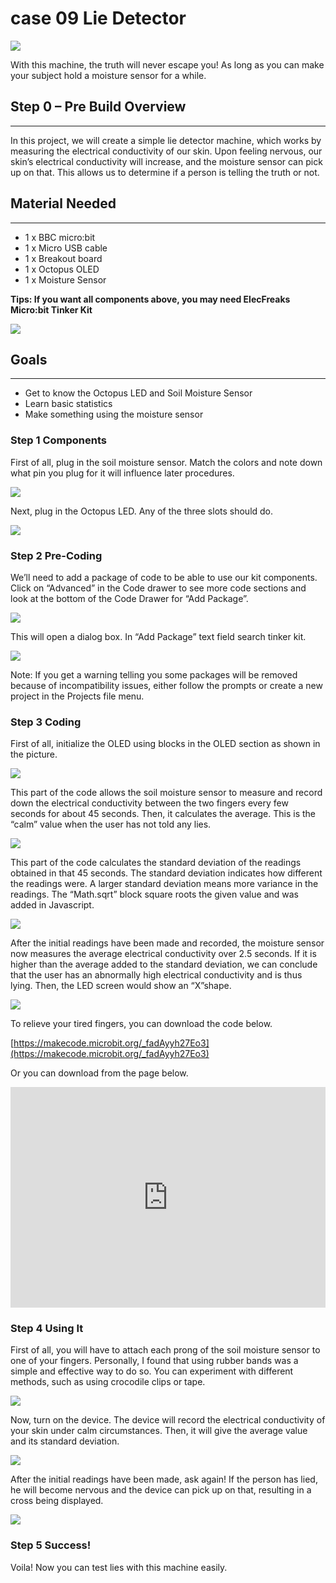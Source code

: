 # case 09 Lie Detector 

![](./images/2Pcz8rt.jpg)  

With this machine, the truth will never escape you! As long as you can make your subject hold a moisture sensor for a while.       

## Step 0 – Pre Build Overview    
---  

In this project, we will create a simple lie detector machine, which works by measuring the electrical conductivity of our skin. Upon feeling nervous, our skin’s electrical conductivity will increase, and the moisture sensor can pick up on that. This allows us to determine if a person is telling the truth or not.   


## Material Needed     
---   

- 1 x BBC micro:bit  
- 1 x Micro USB cable  
- 1 x Breakout board
- 1 x Octopus OLED  
- 1 x Moisture Sensor 

**Tips: If you want all components above, you may need ElecFreaks Micro:bit Tinker Kit**  

![](./images/eDFUaml.jpg)  


## Goals    
---  

- Get to know the Octopus LED and Soil Moisture Sensor   
- Learn basic statistics   
- Make something using the moisture sensor   


### Step 1 Components  

First of all, plug in the soil moisture sensor. Match the colors and note down what pin you plug for it will influence later procedures. 

![](./images/0VDR4st.jpg)  

Next, plug in the Octopus LED. Any of the three slots should do.   

![](./images/SmP85nH.jpg)  


### Step 2 Pre-Coding  

We’ll need to add a package of code to be able to use our kit components. Click on “Advanced” in the Code drawer to see more code sections and look at the bottom of the Code Drawer for “Add Package”.  

![](./images/BdLQ8AS.jpg)  

This will open a dialog box. In “Add Package” text field search tinker kit.   

![](./images/8gYcTp1.png)  

Note: If you get a warning telling you some packages will be removed because of incompatibility issues, either follow the prompts or create a new project in the Projects file menu.  


### Step 3 Coding  

First of all, initialize the OLED using blocks in the OLED section as shown in the picture.  

![](./images/L68fSV7.jpg)  

This part of the code allows the soil moisture sensor to measure and record down the electrical conductivity between the two fingers every few seconds for about 45 seconds. Then, it calculates the average. This is the “calm” value when the user has not told any lies.  

![](./images/EdWwt5m.jpg)  

This part of the code calculates the standard deviation of the readings obtained in that 45 seconds. The standard deviation indicates how different the readings were. A larger standard deviation means more variance in the readings. The “Math.sqrt” block square roots the given value and was added in Javascript.  

![](./images/QHI8jfg.jpg)  

After the initial readings have been made and recorded, the moisture sensor now measures the average electrical conductivity over 2.5 seconds. If it is higher than the average added to the standard deviation, we can conclude that the user has an abnormally high electrical conductivity and is thus lying. Then, the LED screen would show an “X”shape.  

![](./images/y5qv2l9.jpg)  

To relieve your tired fingers, you can download the code below.  

[https://makecode.microbit.org/_fadAyyh27Eo3](https://makecode.microbit.org/_fadAyyh27Eo3)  

Or you can download from the page below.  

<div style="position:relative;height:0;padding-bottom:70%;overflow:hidden;"><iframe style="position:absolute;top:0;left:0;width:100%;height:100%;" src="https://makecode.microbit.org/#pub:_fadAyyh27Eo3" frameborder="0" sandbox="allow-popups allow-forms allow-scripts allow-same-origin"></iframe></div>  


### Step 4 Using It  

First of all, you will have to attach each prong of the soil moisture sensor to one of your fingers. Personally, I found that using rubber bands was a simple and effective way to do so. You can experiment with different methods, such as using crocodile clips or tape. 

![](./images/QBy1bWj.jpg)  

Now, turn on the device. The device will record the electrical conductivity of your skin under calm circumstances. Then, it will give the average value and its standard deviation.   

![](./images/A5egJ7d.jpg)  

After the initial readings have been made, ask again! If the person has lied, he will become nervous and the device can pick up on that, resulting in a cross being displayed.   

![](./images/Uuq4P62.jpg)  


### Step 5 Success!  

Voila! Now you can test lies with this machine easily.  
